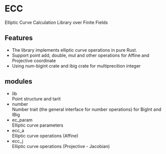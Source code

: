 # ECC  

Elliptic Curve Calculation Library over Finite Fields

## Features

- The library implements elliptic curve operations in pure Rust.
- Support point add, double, mul and other operations for Affine and Projective coordinate
- Using num-bigint crate and ibig crate for multiprecition integer

## modules

- lib  
  Point structure and tarit  
- number  
  Number trait (the general interface for number operations)
  for BigInt and IBig
- ec_param  
  Elliptic curve parameters
- ecc_a  
  Elliptic curve operations (Affine)  
- ecc_j  
  Elliptic curve operations (Projective - Jacobian)  
